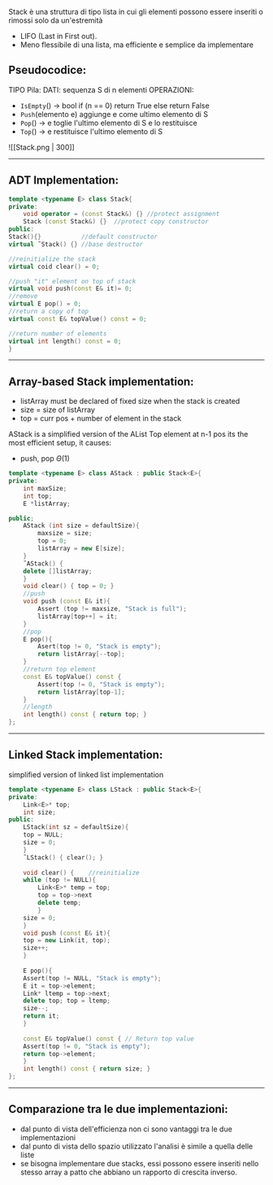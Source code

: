 Stack è una struttura di tipo lista in cui gli elementi possono essere inseriti o rimossi solo da un'estremità
- LIFO (Last in First out).
- Meno flessibile di una lista, ma efficiente e semplice da implementare

## Pseudocodice:
TIPO Pila:
DATI: sequenza S di n elementi
OPERAZIONI:
- `IsEmpty`() → bool
	if (n == 0) return True
	else return False
- `Push`(elemento e)
	aggiunge e come ultimo elemento di S
- `Pop`() → e
	toglie l'ultimo elemento di S e lo restituisce
- `Top`() → e
	restituisce l'ultimo elemento di S

![[Stack.png | 300]]

---
## ADT Implementation:
```c++
template <typename E> class Stack{
private:
	void operator = (const Stack&) {} //protect assignment
	Stack (const Stack&) {}  //protect copy constructor
public:
Stack(){}           //default constructor
virtual ˜Stack() {} //base destructor

//reinitialize the stack
virtual coid clear() = 0;

//push "it" element on top of stack
virtual void push(const E& it)= 0;
//remove
virtual E pop() = 0;
//return a copy of top
virtual const E& topValue() const = 0;

//return number of elements
virtual int length() const = 0;
}
```

---

## Array-based Stack implementation:
- listArray must be declared of fixed size when the stack is created
- size = size of listArray
- top = curr pos + number of element in the stack

AStack is a simplified version of the AList
Top element at n-1 pos its the most efficient setup, it causes:
- push, pop $\Theta(1)$

```c++
template <typename E> class AStack : public Stack<E>{
private:
	int maxSize;
	int top;
	E *listArray;

public;
	AStack (int size = defaultSize){
		maxsize = size;
		top = 0;
		listArray = new E[size];
	}
	˜AStack() { 
	delete []listArray; 
	}
	void clear() { top = 0; }
	//push
	void push (const E& it){
		Assert (top != maxsize, "Stack is full");
		listArray[top++] = it;
	}
	//pop
	E pop(){
		Asert(top != 0, "Stack is empty");
		return listArray[--top];
	}
	//return top element
	const E& topValue() const {
		Assert(top != 0, "Stack is empty"); 
		return listArray[top-1];
	}
	//length
	int length() const { return top; }
};
```

--- 

## Linked Stack implementation:
simplified version of linked list implementation

```c++
template <typename E> class LStack : public Stack<E>{
private:
	Link<E>* top;
	int size;
public:
	LStack(int sz = defaultSize){
	top = NULL;
	size = 0; 
	}
	˜LStack() { clear(); }
	
	void clear() {    //reinitialize
	while (top != NULL){
		Link<E>* temp = top;
		top = top->next
		delete temp;
		}
	size = 0;
	}
	void push (const E& it){
	top = new Link(it, top);
	size++;
	}
	
	E pop(){
	Assert(top != NULL, "Stack is empty");
	E it = top->element; 
	Link* ltemp = top->next; 
	delete top; top = ltemp; 
	size--; 
	return it;
	}
	
	const E& topValue() const { // Return top value 
	Assert(top != 0, "Stack is empty"); 
	return top->element; 
	}
	int length() const { return size; }
};
```

---

## Comparazione tra le due implementazioni:
- dal punto di vista dell'efficienza non ci sono vantaggi tra le due implementazioni
- dal punto di vista dello spazio utilizzato l'analisi è simile a quella delle liste
- se bisogna implementare due stacks, essi possono essere inseriti nello stesso array a patto che abbiano un rapporto di crescita inverso. 